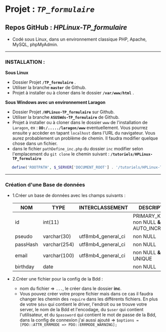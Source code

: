 # Projet : _`TP_formulaire`_

## Repos GitHub : _HPLinux-TP_formulaire_


- Codé sous Linux, dans un environnement classique PHP, Apache, MySQL, phpMyAdmin.

---

### INSTALLATION :

**Sous Linux**

- Dossier Projet **`/TP_formulaire`** .
- Utiliser la branche  **`master`** de Github.
- Projet à installer ou à cloner dans le dossier **`/var/www/html`** .

**Sous Windows avec un environnement Laragon**

- Dossier Projet **`/HPLinux-TP_formulaire`** sur Github.
- Utiliser la branche  **`ASUSWds-TP_formulaire`** de Github.
- Projet à installer ou à cloner dans le dossier `www` de l'installation de `Laragon`, ex : **`DD:/...../laragon/www`** eventuellement.
   Vous pourrez ensuite y accèder en tapant `localhost` dans l'URL du navigateur. Vous aurez probablement un problème de chemin. Il faudra modifier quelque chose dans un fichier.
- dans le fichier `pathDefine_inc.php` du dossier `inc` modifier selon l'emplacement du `git clone` le chemin suivant : **`/tutoriels/HPLinux-TP_formulaire`**

```php
   define('ROOTPATH', $_SERVER['DOCUMENT_ROOT'] . '/tutoriels/HPLinux-TP_formulaire');
```

---

### Création d'une Base de données

- 1.Créer un base de données avec les champs suivants :

   |   NOM    |   TYPE       |   INTERCLASSEMENT    |                 DESCRIPTION             |
   | -------- | ------------ | -------------------- | --------------------------------------- |
   |    id    |   int(11)    |                      | PRIMARY_KEY **&** non NULL **&** AUTO_INCREMENT |
   |  pseudo  | varchar(30)  |  utf8mb4_general_ci  | non NULL                                |
   | passHash | varchar(254) |  utf8mb4_general_ci  | non NULL                                |
   |  email   | varchar(100) |  utf8mb4_general_ci  | non NULL  **&** UNIQUE                  |
   | birthday |    date      |                      | non NULL                                |


- 2.Créer une fichier pour la config de la Bdd :

   - nom du fichier => ` ... `, le créer dans le dossier **inc**.
   - Vous pouvez créer votre propre fichier mais dans ce cas il faudra changer les chemin des `require` dans les différents fichiers.
   En plus de votre `$dsn` qui contient le driver, l'endroit ou se trouve votre server, le nom de la Bdd et l'encodage,
   du `$user` qui contient l'utilisateur, et du `$password` qui contient le mot de passe de la Bdd,
   dans la config de connexion j'ai aussi ajouté => `$options = [PDO::ATTR_ERRMODE => PDO::ERRMODE_WARNING];`